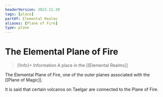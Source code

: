 ```yaml
---
headerVersion: 2023.11.20
tags: [place]
partOf: Elemental Realms
aliases: [Plane of Fire]
type: plane
---
```

# The Elemental Plane of Fire
>[!info]+ Information
> A place in the [[Elemental Realms]]

The Elemental Plane of Fire, one of the outer planes associated with the [[Plane of Magic]].

It is said that certain volcanos on Taelgar are connected to the Plane of Fire.



